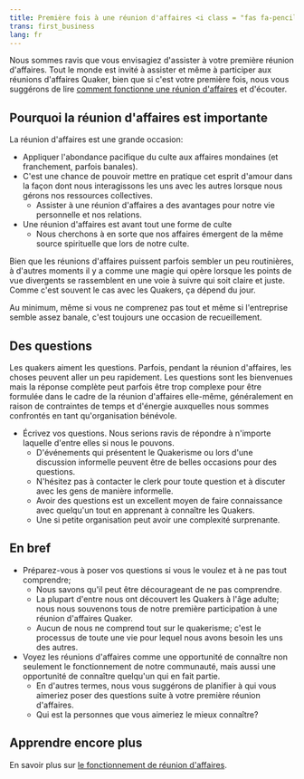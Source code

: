 ```yaml
---
title: Première fois à une réunion d'affaires <i class = "fas fa-pencil-alt fa-fw color-1-dark-text"> </i>
trans: first_business
lang: fr
---
```

Nous sommes ravis que vous envisagiez d'assister à votre première réunion d'affaires. Tout le monde est invité à assister et même à participer aux réunions d'affaires Quaker, bien que si c'est votre première fois, nous vous suggérons de lire [comment fonctionne une réunion d'affaires](/nouveau/affaires) et d'écouter.

## Pourquoi la réunion d'affaires est importante
La réunion d'affaires est une grande occasion:
* Appliquer l'abondance pacifique du culte aux affaires mondaines (et franchement, parfois banales).
* C'est une chance de pouvoir mettre en pratique cet esprit d'amour dans la façon dont nous interagissons les uns avec les autres lorsque nous gérons nos ressources collectives.
  * Assister à une réunion d'affaires a des avantages pour notre vie personnelle et nos relations.
* Une réunion d'affaires est avant tout une forme de culte
  * Nous cherchons à en sorte que nos affaires émergent de la même source spirituelle que lors de notre culte.

Bien que les réunions d'affaires puissent parfois sembler un peu routinières, à d'autres moments il y a comme une magie qui opère lorsque les points de vue divergents se rassemblent en une voie à suivre qui soit claire et juste. Comme c'est souvent le cas avec les Quakers, ça dépend du jour.

Au minimum, même si vous ne comprenez pas tout et même si l'entreprise semble assez banale, c'est toujours une occasion de recueillement.

## Des questions

Les quakers aiment les questions. Parfois, pendant la réunion d'affaires, les choses peuvent aller un peu rapidement. Les questions sont les bienvenues mais la réponse complète peut parfois être trop complexe pour être formulée dans le cadre de la réunion d'affaires elle-même, généralement en raison de contraintes de temps et d'énergie auxquelles nous sommes confrontés en tant qu'organisation bénévole.
* Écrivez vos questions. Nous serions ravis de répondre à n'importe laquelle d'entre elles si nous le pouvons.
  * D'événements qui présentent le Quakerisme ou lors d'une discussion informelle peuvent être de belles occasions pour des questions.
  * N'hésitez pas à contacter le clerk pour toute question et à discuter avec les gens de manière informelle.
  * Avoir des questions est un excellent moyen de faire connaissance avec quelqu'un tout en apprenant à connaître les Quakers.
  * Une si petite organisation peut avoir une complexité surprenante.

## En bref
* Préparez-vous à poser vos questions si vous le voulez et à ne pas tout comprendre;
  * Nous savons qu'il peut être décourageant de ne pas comprendre.
  * La plupart d'entre nous ont découvert les Quakers à l'âge adulte; nous nous souvenons tous de notre première participation à une réunion d'affaires Quaker.
  * Aucun de nous ne comprend tout sur le quakerisme; c'est le processus de toute une vie pour lequel nous avons besoin les uns des autres.
* Voyez les réunions d'affaires comme une opportunité de connaître non seulement le fonctionnement de notre communauté, mais aussi une opportunité de connaître quelqu'un qui en fait partie.
  * En d'autres termes, nous vous suggérons de planifier à qui vous aimeriez poser des questions suite à votre première réunion d'affaires.
  * Qui est la personnes que vous aimeriez le mieux connaître?

## Apprendre encore plus
En savoir plus sur [le fonctionnement de réunion d'affaires](/nouveau/affaires).
